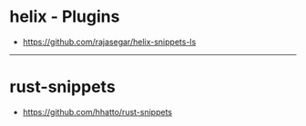 # helix - Plugins

- https://github.com/rajasegar/helix-snippets-ls

<hr>

# rust-snippets

- https://github.com/hhatto/rust-snippets 


